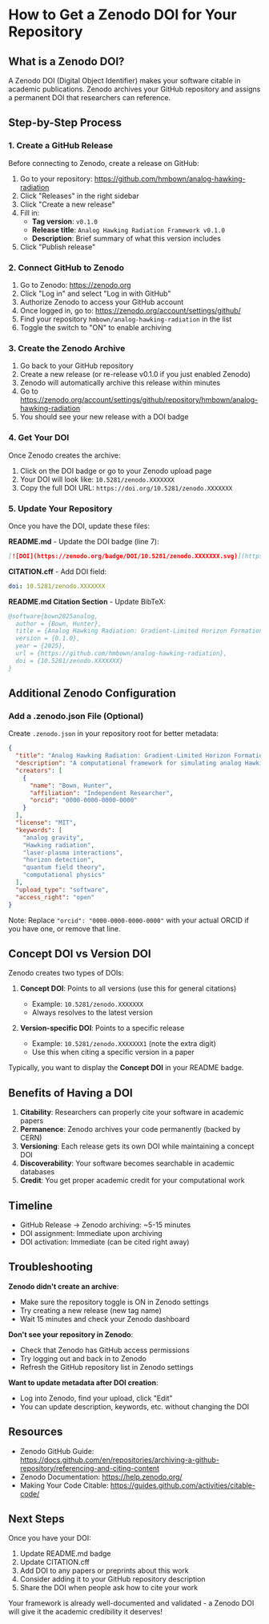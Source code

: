# How to Get a Zenodo DOI for Your Repository

## What is a Zenodo DOI?

A Zenodo DOI (Digital Object Identifier) makes your software citable in academic publications. Zenodo archives your GitHub repository and assigns a permanent DOI that researchers can reference.

## Step-by-Step Process

### 1. Create a GitHub Release

Before connecting to Zenodo, create a release on GitHub:

1. Go to your repository: https://github.com/hmbown/analog-hawking-radiation
2. Click "Releases" in the right sidebar
3. Click "Create a new release"
4. Fill in:
   - **Tag version**: `v0.1.0`
   - **Release title**: `Analog Hawking Radiation Framework v0.1.0`
   - **Description**: Brief summary of what this version includes
5. Click "Publish release"

### 2. Connect GitHub to Zenodo

1. Go to Zenodo: https://zenodo.org
2. Click "Log in" and select "Log in with GitHub"
3. Authorize Zenodo to access your GitHub account
4. Once logged in, go to: https://zenodo.org/account/settings/github/
5. Find your repository `hmbown/analog-hawking-radiation` in the list
6. Toggle the switch to "ON" to enable archiving

### 3. Create the Zenodo Archive

1. Go back to your GitHub repository
2. Create a new release (or re-release v0.1.0 if you just enabled Zenodo)
3. Zenodo will automatically archive this release within minutes
4. Go to https://zenodo.org/account/settings/github/repository/hmbown/analog-hawking-radiation
5. You should see your new release with a DOI badge

### 4. Get Your DOI

Once Zenodo creates the archive:

1. Click on the DOI badge or go to your Zenodo upload page
2. Your DOI will look like: `10.5281/zenodo.XXXXXXX`
3. Copy the full DOI URL: `https://doi.org/10.5281/zenodo.XXXXXXX`

### 5. Update Your Repository

Once you have the DOI, update these files:

**README.md** - Update the DOI badge (line 7):
```markdown
[![DOI](https://zenodo.org/badge/DOI/10.5281/zenodo.XXXXXXX.svg)](https://doi.org/10.5281/zenodo.XXXXXXX)
```

**CITATION.cff** - Add DOI field:
```yaml
doi: 10.5281/zenodo.XXXXXXX
```

**README.md Citation Section** - Update BibTeX:
```bibtex
@software{bown2025analog,
  author = {Bown, Hunter},
  title = {Analog Hawking Radiation: Gradient-Limited Horizon Formation and Radio-Band Detection Modeling},
  version = {0.1.0},
  year = {2025},
  url = {https://github.com/hmbown/analog-hawking-radiation},
  doi = {10.5281/zenodo.XXXXXXX}
}
```

## Additional Zenodo Configuration

### Add a .zenodo.json File (Optional)

Create `.zenodo.json` in your repository root for better metadata:

```json
{
  "title": "Analog Hawking Radiation: Gradient-Limited Horizon Formation and Radio-Band Detection Modeling",
  "description": "A computational framework for simulating analog Hawking radiation in laser-plasma systems through robust horizon detection, multi-beam configuration analysis, and radio-band detection feasibility assessment.",
  "creators": [
    {
      "name": "Bown, Hunter",
      "affiliation": "Independent Researcher",
      "orcid": "0000-0000-0000-0000"
    }
  ],
  "license": "MIT",
  "keywords": [
    "analog gravity",
    "Hawking radiation",
    "laser-plasma interactions",
    "horizon detection",
    "quantum field theory",
    "computational physics"
  ],
  "upload_type": "software",
  "access_right": "open"
}
```

Note: Replace `"orcid": "0000-0000-0000-0000"` with your actual ORCID if you have one, or remove that line.

## Concept DOI vs Version DOI

Zenodo creates two types of DOIs:

1. **Concept DOI**: Points to all versions (use this for general citations)
   - Example: `10.5281/zenodo.XXXXXXX`
   - Always resolves to the latest version

2. **Version-specific DOI**: Points to a specific release
   - Example: `10.5281/zenodo.XXXXXXX1` (note the extra digit)
   - Use this when citing a specific version in a paper

Typically, you want to display the **Concept DOI** in your README badge.

## Benefits of Having a DOI

1. **Citability**: Researchers can properly cite your software in academic papers
2. **Permanence**: Zenodo archives your code permanently (backed by CERN)
3. **Versioning**: Each release gets its own DOI while maintaining a concept DOI
4. **Discoverability**: Your software becomes searchable in academic databases
5. **Credit**: You get proper academic credit for your computational work

## Timeline

- GitHub Release → Zenodo archiving: ~5-15 minutes
- DOI assignment: Immediate upon archiving
- DOI activation: Immediate (can be cited right away)

## Troubleshooting

**Zenodo didn't create an archive**:
- Make sure the repository toggle is ON in Zenodo settings
- Try creating a new release (new tag name)
- Wait 15 minutes and check your Zenodo dashboard

**Don't see your repository in Zenodo**:
- Check that Zenodo has GitHub access permissions
- Try logging out and back in to Zenodo
- Refresh the GitHub repository list in Zenodo settings

**Want to update metadata after DOI creation**:
- Log into Zenodo, find your upload, click "Edit"
- You can update description, keywords, etc. without changing the DOI

## Resources

- Zenodo GitHub Guide: https://docs.github.com/en/repositories/archiving-a-github-repository/referencing-and-citing-content
- Zenodo Documentation: https://help.zenodo.org/
- Making Your Code Citable: https://guides.github.com/activities/citable-code/

## Next Steps

Once you have your DOI:
1. Update README.md badge
2. Update CITATION.cff
3. Add DOI to any papers or preprints about this work
4. Consider adding it to your GitHub repository description
5. Share the DOI when people ask how to cite your work

Your framework is already well-documented and validated - a Zenodo DOI will give it the academic credibility it deserves!
